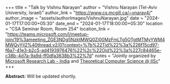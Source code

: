 +++
title = "Talk by Vishnu Narayan"
author = "Vishnu Narayan (Tel-Aviv University, Israel)"
author_link = "https://www.cs.mcgill.ca/~vnaray4/"
author_image = "assets/authorImages/VishnuNarayan.jpg"
date = "2024-01-17T17:00:00+05:30"
date_end = "2024-01-17T18:00:00+05:30"
location = "CSA Seminar Room, Room 254"
location_link = "https://teams.microsoft.com/l/meetup-join/19%3ameeting_ZGE3NDg5NzktMWQ0Zi00MzFmLTg5OTgtMTMyYWM4MWQyYjI2%40thread.v2/0?context=%7b%22Tid%22%3a%226f15cd97-f6a7-41e3-b2c5-ad4193976476%22%2c%22Oid%22%3a%227c84465e-c38b-4d7a-9a9d-ff0dfa3638b3%22%7d"
notes = "Jointly organized by <a href = "https://www.microsoft.com/en-us/research/lab/microsoft-research-india/" target= "_blank">Microsoft Research Lab - India</a> and <a href='https://www.csa.iisc.ac.in/theoretical-computer-science/' target= "_blank">Theoretical Computer Science @ IISc</a>"
+++

<b>Abstract:</b>
Will be updated shortly.
